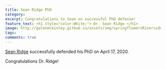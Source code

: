 ```yaml
---
title: Sean Ridge PhD
category: 
excerpt: Congratulations to Sean on successful PhD defense!
feature_text: <h1 style="color:White;"> Dr. Sean Ridge </h1>
image: http://galenmckinley.github.io/assets/img/springflowersRiversidepark2020.jpg
tags: 
comments: true
---
```


[Sean Ridge](http://github.com/sridge) successfully defended his PhD on April 17, 2020. 

Congratulations Dr. Ridge! 